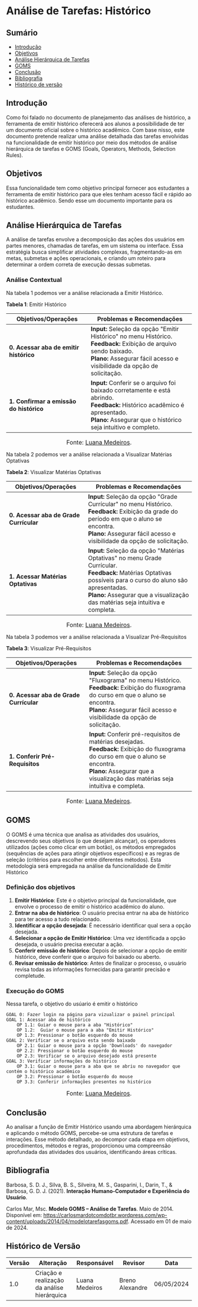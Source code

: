 # Análise de Tarefas: Histórico

## Sumário
* [Introdução](#Introdução)
* [Objetivos](#Objetivos)
* [Análise Hierárquica de Tarefas](Análise-Hierárquica-de-Tarefas)
* [GOMS](#GOMS)
* [Conclusão](#Conclusão)
* [Bibliografia](#Bibliografia)
* [Histórico de versão](#Histórico-de-versão)


## Introdução 
Como foi falado no documento de planejamento das análises de histórico, a ferramenta de emitir histórico oferecerá aos alunos a possibilidade de ter um documento oficial sobre o histórico acadêmico. Com base nisso, este documento pretende realizar uma análise detalhada das tarefas envolvidas na funcionalidade de emitir histórico por meio dos métodos de análise hierárquica de tarefas e GOMS (Goals, Operators, Methods, Selection Rules).

## Objetivos
Essa funcionalidade tem como objetivo principal fornecer aos estudantes a ferramenta de emitir histórico para que eles tenham acesso fácil e rápido ao histórico acadêmico. Sendo esse um documento importante para os estudantes.

## Análise Hierárquica de Tarefas
A análise de tarefas envolve a decomposição das ações dos usuários em partes menores, chamadas de tarefas, em um sistema ou interface. Essa estratégia busca simplificar atividades complexas, fragmentando-as em metas, submetas e ações operacionais, e criando um roteiro para determinar a ordem correta de execução dessas submetas.

### Análise Contextual

Na tabela 1 podemos ver a análise relacionada a Emitir Histórico.

**Tabela 1**: Emitir Histórico

| Objetivos/Operações | Problemas e Recomendações |
|---------------------|----------------------------|
| **0. Acessar aba de emitir histórico** | **Input:** Seleção da opção "Emitir Histórico" no menu Histórico.<br>**Feedback:** Exibição de arquivo sendo baixado.<br>**Plano:** Assegurar fácil acesso e visibilidade da opção de solicitação. |
| **1. Confirmar a emissão do histórico** | **Input:** Conferir se o arquivo foi baixado corretamente e está abrindo.<br>**Feedback:** Histórico acadêmico é apresentado.<br>**Plano:** Assegurar que o histórico seja intuitivo e completo. |

<font size="3"><p style="text-align: center">Fonte: [Luana Medeiros](https://github.com/LuaMedeiros).</p></font>

Na tabela 2 podemos ver a análise relacionada a Visualizar Matérias Optativas

**Tabela 2**: Visualizar Matérias Optativas

| Objetivos/Operações | Problemas e Recomendações |
|---------------------|----------------------------|
| **0. Acessar aba de Grade Currícular** | **Input:** Seleção da opção "Grade Currícular" no menu Histórico.<br>**Feedback:** Exibição da grade do período em que o aluno se encontra.<br>**Plano:** Assegurar fácil acesso e visibilidade da opção de solicitação. |
| **1. Acessar Matérias Optativas** | **Input:** Seleção da opção "Matérias Optativas" no menu Grade Currícular.<br>**Feedback:** Matérias Optativas possíveis para o curso do aluno são apresentadas.<br>**Plano:** Assegurar que a visualização das matérias seja intuitiva e completa. |

<font size="3"><p style="text-align: center">Fonte: [Luana Medeiros](https://github.com/LuaMedeiros).</p></font>

Na tabela 3 podemos ver a análise relacionada a Visualizar Pré-Requisitos

**Tabela 3**: Visualizar Pré-Requisitos

| Objetivos/Operações | Problemas e Recomendações |
|---------------------|----------------------------|
| **0. Acessar aba de Grade Currícular** | **Input:** Seleção da opção "Fluxograma" no menu Histórico.<br>**Feedback:** Exibição do fluxograma do curso em que o aluno se encontra.<br>**Plano:** Assegurar fácil acesso e visibilidade da opção de solicitação. |
| **1. Conferir Pré-Requisitos** | **Input:** Conferir pré-requisitos de matérias desejadas.<br>**Feedback:** Exibição do fluxograma do curso em que o aluno se encontra.<br>**Plano:** Assegurar que a visualização das matérias seja intuitiva e completa. |

<font size="3"><p style="text-align: center">Fonte: [Luana Medeiros](https://github.com/LuaMedeiros).</p></font>

## GOMS
O GOMS é uma técnica que analisa as atividades dos usuários, descrevendo seus objetivos (o que desejam alcançar), os operadores utilizados (ações como clicar em um botão), os métodos empregados (sequências de ações para atingir objetivos específicos) e as regras de seleção (critérios para escolher entre diferentes métodos). Esta metodologia será empregada na análise da funcionalidade de Emitir Histórico

### Definição dos objetivos

1. **Emitir Histórico**: Este é o objetivo principal da funcionalidade, que envolve o processo de emitir o histórico acadêmico do aluno.
2. **Entrar na aba de histórico**: O usuário precisa entrar na aba de histórico para ter acesso a tudo relacionado.
3. **Identificar a opção desejada**: É necessário identificar qual sera a opção desejada.
4. **Selecionar a opção de Emitir Histórico**: Uma vez identificada a opção desejada, o usuário precisa executar a ação.
5. **Conferir emissão de histórico**: Depois de selecionar a opção de emitir histórico, deve conferir que o arquivo foi baixado ou aberto.
6. **Revisar emissão de histórico**: Antes de finalizar o processo, o usuário revisa todas as informações fornecidas para garantir precisão e completude.

### Execução do GOMS

  Nessa tarefa, o objetivo do usúario é emitir o histórico

    GOAL 0: Fazer login na página para vizualizar o painel principal
    GOAL 1: Acessar aba de histórico
        OP 1.1: Guiar o mouse para a aba "Histórico"
        OP 1.2:  Guiar o mouse para a aba "Emitir Histórico"
        OP 1.3: Pressionar o botão esquerdo do mouse
    GOAL 2: Verificar se o arquivo esta sendo baixado
        OP 2.1: Guiar o mouse para a opção 'Downloads' do navegador 
        OP 2.2: Pressionar o botão esquerdo do mouse
        OP 2.3: Verificar se o arquivo desejado está presente 
    GOAL 3: Verificar informações do histórico
        OP 3.1: Guiar o mouse para a aba que se abriu no navegador que contém o histórico acadêmico
        OP 3.2: Pressionar o botão esquerdo do mouse
        OP 3.3: Conferir informações presentes no histórico
        
<font size="3"><p style="text-align: center">Fonte: [Luana Medeiros](https://github.com/LuaMedeiros).</p></font>

 ## Conclusão

Ao analisar a função de Emitir Histórico usando uma abordagem hierárquica e aplicando o método GOMS, percebe-se uma estrutura de tarefas e interações. Esse método detalhado, ao decompor cada etapa em objetivos, procedimentos, métodos e regras, proporcionou uma compreensão aprofundada das atividades dos usuários, identificando áreas críticas.

## Bibliografia

Barbosa, S. D. J., Silva, B. S., Silveira, M. S., Gasparini, I., Darin, T., & Barbosa, G. D. J. (2021). **Interação Humano-Computador e Experiência do Usuário**.

Carlos Mar, Msc. **Modelo GOMS – Análise de Tarefas**. Maio de 2014. Disponível em: <https://carlosmardotcomdotbr.wordpress.com/wp-content/uploads/2014/04/modelotarefasgoms.pdf>. Acessado em 01 de maio de 2024.

## Histórico de Versão

| Versão | Alteração                                   | Responsável    | Revisor         | Data       |
| ------ | ------------------------------------------- | -------------- | --------------- | ---------- |
| 1.0    | Criação e realização da análise hierárquica | Luana Medeiros | Breno Alexandre | 06/05/2024 |
